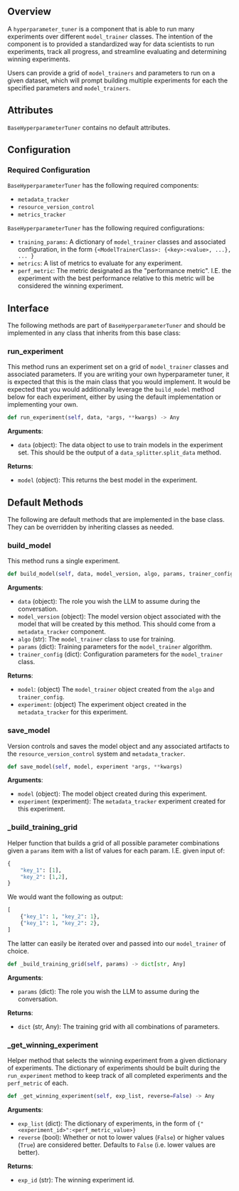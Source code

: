 ## Overview

A `hyperparameter_tuner` is a component that is able to run many experiments over different `model_trainer` classes. The intention of the component is to provided a standardized way for data scientists to run experiments, track all progress, and streamline evaluating and determining winning experiments. 

Users can provide a grid of `model_trainers` and parameters to run on a given dataset, which will prompt building multiple experiments for each the specified parameters and `model_trainers`. 

## Attributes

`BaseHyperparameterTuner` contains no default attributes. 

## Configuration

### Required Configuration 

`BaseHyperparameterTuner` has the following required components:

- `metadata_tracker`
- `resource_version_control`
- `metrics_tracker`

`BaseHyperparameterTuner` has the following required configurations: 

- `training_params`: A dictionary of `model_trainer` classes and associated configuration, in the form `{<ModelTrainerClass>: {<key>:<value>, ...}, ... }`
- `metrics`: A list of metrics to evaluate for any experiment. 
- `perf_metric`: The metric designated as the "performance metric". I.E. the experiment with the best performance relative to this metric will be considered the winning experiment. 
 


## Interface

The following methods are part of `BaseHyperparameterTuner` and should be implemented in any class that inherits from this base class: 

### run_experiment

This method runs an experiment set on a grid of `model_trainer` classes and associated parameters. If you are writing your own hyperparameter tuner, it is expected that this is the main class that you would implement. It would be expected that you would additionally leverage the `build_model` method below for each experiment, either by using the default implementation or implementing your own. 

```python
def run_experiment(self, data, *args, **kwargs) -> Any
```

**Arguments**: 

- `data` (object): The data object to use to train models in the experiment set. This should be the output of a `data_splitter`.`split_data` method.   

**Returns**:

- `model` (object): This returns the best model in the experiment. 

## Default Methods

The following are default methods that are implemented in the base class. They can be overridden by inheriting classes as needed. 

### build_model

This method runs a single experiment.   

```python
def build_model(self, data, model_version, algo, params, trainer_config={}, *args, **kwargs) -> tuple[Any, Any]
```

**Arguments**: 

- `data` (object): The role you wish the LLM to assume during the conversation. 
- `model_version` (object): The model version object associated with the model that will be created by this method. This should come from a `metadata_tracker` component. 
- `algo` (str): The `model_trainer` class to use for training.
- `params` (dict): Training parameters for the `model_trainer` algorithm. 
- `trainer_config` (dict): Configuration parameters for the `model_trainer` class. 

**Returns**:

- `model`: (object) The `model_trainer` object created from the `algo` and `trainer_config`.
- `experiment`: (object) The experiment object created in the `metadata_tracker` for this experiment. 


### save_model

Version controls and saves the model object and any associated artifacts to the `resource_version_control` system and `metadata_tracker`.

```python
def save_model(self, model, experiment *args, **kwargs)
```

**Arguments**: 

- `model` (object): The model object created during this experiment. 
- `experiment` (experiment): The `metadata_tracker` experiment created for this experiment.  


### _build_training_grid

Helper function that builds a grid of all possible parameter combinations given a `params` item with a list of values for each param. I.E. given input of: 

```python
{
    "key_1": [1],
    "key_2": [1,2],
}
```

We would want the following as output: 

```python
[
    {"key_1": 1, "key_2": 1},
    {"key_1": 1, "key_2": 2},
]
```
The latter can easily be iterated over and passed into our `model_trainer` of choice. 


```python
def _build_training_grid(self, params) -> dict[str, Any]
```

**Arguments**: 

- `params` (dict): The role you wish the LLM to assume during the conversation. 

**Returns**:

- `dict` (str, Any): The training grid with all combinations of parameters. 

### _get_winning_experiment

Helper method that selects the winning experiment from a given dictionary of experiments. The dictionary of experiments should be built during the `run_experiment` method to keep track of all completed experiments and the `perf_metric` of each. 

```python
def _get_winning_experiment(self, exp_list, reverse=False) -> Any
```

**Arguments**: 

- `exp_list` (dict): The dictionary of experiments, in the form of `{"<experiment_id>":<perf_metric_value>}`
- `reverse` (bool): Whether or not to lower values (`False`) or higher values (`True`) are considered better. Defaults to `False` (i.e. lower values are better). 

**Returns**:

- `exp_id` (str): The winning experiment id.
